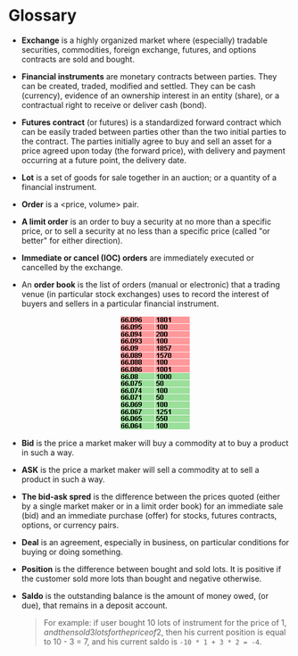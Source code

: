 # Glossary

<a id="exchange"></a>

- **Exchange** is a highly organized market where (especially) tradable securities, commodities, foreign exchange, futures, and options contracts are sold and bought.

<a id="instrument"></a>

- **Financial instruments** are monetary contracts between parties.
  They can be created, traded, modified and settled.
  They can be cash (currency), evidence of an ownership interest in an entity (share), or a contractual right to receive or deliver cash (bond).

<a id="futures"></a>

- **Futures contract** (or futures) is a standardized forward contract which can be easily traded between parties other than the two initial parties to the contract.
  The parties initially agree to buy and sell an asset for a price agreed upon today (the forward price), with delivery and payment occurring at a future point, the delivery date.

<a id="lot"></a>

- **Lot** is a set of goods for sale together in an auction; or a quantity of a financial instrument.

<a id="order"></a>

- **Order** is a &lt;price, volume&gt; pair.

<a id="limit_order"></a>

- **A limit order** is an order to buy a security at no more than a specific price, or to sell a security at no less than a specific price (called "or better" for either direction).

<a id="ioc_order"></a>

- **Immediate or cancel (IOC) orders** are immediately executed or cancelled by the exchange.

<a id="order_book"></a>

- An **order book** is the list of orders (manual or electronic) that a trading venue (in particular stock exchanges) uses to record the interest of buyers and sellers in a particular financial instrument.
  <p align="center">
  <img src="img/order_book_example.png" alt="An order book example" align="center">
  </p>

<a id="bid"></a>

- **Bid** is the price a market maker will buy a commodity at to buy a product in such a way.

<a id="ask"></a>

- **ASK** is the price a market maker will sell a commodity at to sell a product in such a way.

<a id="spred"></a>

- **The bid-ask spred** is the difference between the prices quoted (either by a single market maker or in a limit order book) for an immediate sale (bid) and an immediate purchase (offer) for stocks, futures contracts, options, or currency pairs.

<a id="deal"></a>

- **Deal** is an agreement, especially in business, on particular conditions for buying or doing something.

<a id="position"></a>

- **Position** is the difference between bought and sold lots.
  It is positive if the customer sold more lots than bought and negative otherwise.

<a id="saldo"></a>

- **Saldo** is the outstanding balance is the amount of money owed, (or due), that remains in a deposit account.
  > For example: if user bought 10 lots of instrument for the price of 1$, and then sold 3 lots for the price of 2$, then his current position is equal to 10 - 3 = 7, and his current saldo is `-10 * 1 + 3 * 2 = -4`.
